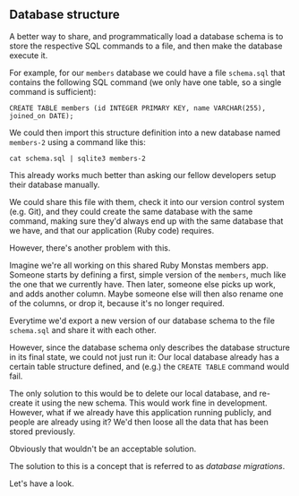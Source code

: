 ## Database structure

A better way to share, and programmatically load a database schema is to store
the respective SQL commands to a file, and then make the database execute it.

For example, for our `members` database we could have a file `schema.sql` that
contains the following SQL command (we only have one table, so a single command
is sufficient):

```
CREATE TABLE members (id INTEGER PRIMARY KEY, name VARCHAR(255), joined_on DATE);
```

We could then import this structure definition into a new database named
`members-2` using a command like this:

```
cat schema.sql | sqlite3 members-2
```

This already works much better than asking our fellow developers setup their
database manually.

We could share this file with them, check it into our version control system
(e.g. Git), and they could create the same database with the same command,
making sure they'd always end up with the same database that we have, and that
our application (Ruby code) requires.

However, there's another problem with this.

Imagine we're all working on this shared Ruby Monstas members app. Someone
starts by defining a first, simple version of the `members`, much like the
one that we currently have. Then later, someone else picks up work, and adds
another column. Maybe someone else will then also rename one of the columns,
or drop it, because it's no longer required.

Everytime we'd export a new version of our database schema to the file `schema.sql`
and share it with each other.

However, since the database schema only describes the database structure in its
final state, we could not just run it: Our local database already has a certain
table structure defined, and (e.g.) the `CREATE TABLE` command would fail.

The only solution to this would be to delete our local database, and re-create
it using the new schema. This would work fine in development. However, what if
we already have this application running publicly, and people are already using
it? We'd then loose all the data that has been stored previously.

Obviously that wouldn't be an acceptable solution.

The solution to this is a concept that is referred to as *database migrations*.

Let's have a look.

